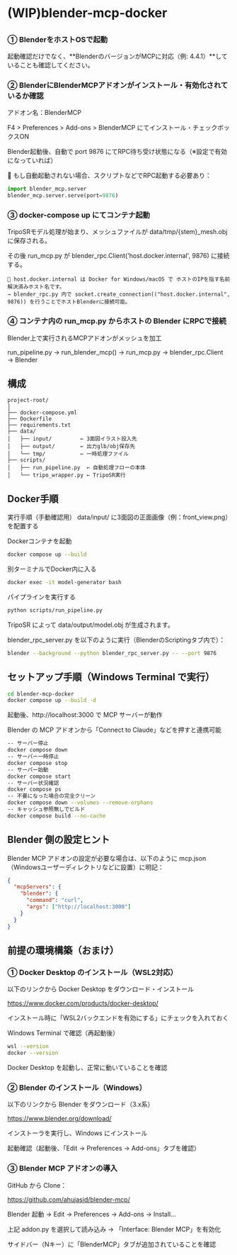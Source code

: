 # (WIP)blender-mcp-docker

## 
### ① BlenderをホストOSで起動
起動確認だけでなく、**BlenderのバージョンがMCPに対応（例: 4.4.1）**していることも確認してください。

### ② BlenderにBlenderMCPアドオンがインストール・有効化されているか確認

アドオン名：BlenderMCP

F4 > Preferences > Add-ons > BlenderMCP にてインストール・チェックボックスON

Blender起動後、自動で port 9876 にてRPC待ち受け状態になる（※設定で有効になっていれば）

📌 もし自動起動されない場合、スクリプトなどでRPC起動する必要あり：

```python
import blender_mcp.server
blender_mcp.server.serve(port=9876)
```

### ③ docker-compose up にてコンテナ起動

TripoSRモデル処理が始まり、メッシュファイルが data/tmp/{stem}_mesh.obj に保存される。

その後 run_mcp.py が blender_rpc.Client('host.docker.internal', 9876) に接続する。

```
📌 host.docker.internal は Docker for Windows/macOS で ホストのIPを指す名前解決済みホスト名です。
→ blender_rpc.py 内で socket.create_connection(("host.docker.internal", 9876)) を行うことでホストBlenderに接続可能。
```

### ④ コンテナ内の run_mcp.py からホストの Blender にRPCで接続

Blender上で実行されるMCPアドオンがメッシュを加工

run_pipeline.py → run_blender_mcp() → run_mcp.py → blender_rpc.Client → Blender

## 構成
```
project-root/
│
├── docker-compose.yml
├── Dockerfile
├── requirements.txt
├── data/
│   ├── input/         ← 3面図イラスト投入先
│   ├── output/        ← 出力glb/obj保存先
│   └── tmp/           ← 一時処理ファイル
├── scripts/
│   ├── run_pipeline.py  ← 自動処理フローの本体
│   └── tripo_wrapper.py ← TripoSR実行
```

## Docker手順

実行手順（手動確認用）
data/input/ に3面図の正面画像（例：front_view.png）を配置する

Dockerコンテナを起動

```bash
docker compose up --build
```

別ターミナルでDocker内に入る

```bash
docker exec -it model-generator bash
```
パイプラインを実行する

```bash
python scripts/run_pipeline.py
```

TripoSR によって data/output/model.obj が生成されます。

blender_rpc_server.py を以下のように実行（BlenderのScriptingタブ内で）：

```bash
blender --background --python blender_rpc_server.py -- --port 9876
```

## セットアップ手順（Windows Terminal で実行）

```bash
cd blender-mcp-docker
docker compose up --build -d
```

起動後、http://localhost:3000 で MCP サーバーが動作

Blender の MCP アドオンから「Connect to Claude」などを押すと連携可能

```bash
-- サーバー停止
docker compose down
-- サーバー一時停止
docker compose stop
-- サーバー始動
docker compose start
-- サーバー状況確認
docker compose ps
-- 不要になった場合の完全クリーン
docker compose down --volumes --remove-orphans
-- キャッシュ参照無しでビルド
docker compose build --no-cache
```

## Blender 側の設定ヒント

Blender MCP アドオンの設定が必要な場合は、以下のように mcp.json（Windowsユーザーディレクトリなどに設置）に明記：

```json
{
  "mcpServers": {
    "blender": {
      "command": "curl",
      "args": ["http://localhost:3000"]
    }
  }
}
```

## 前提の環境構築（おまけ）
### ① Docker Desktop のインストール（WSL2対応）

以下のリンクから Docker Desktop をダウンロード・インストール

https://www.docker.com/products/docker-desktop/

インストール時に「WSL2バックエンドを有効にする」にチェックを入れておく

Windows Terminal で確認（再起動後）

```bash
wsl --version
docker --version
```

Docker Desktop を起動し、正常に動いていることを確認

### ② Blender のインストール（Windows）

以下のリンクから Blender をダウンロード（3.x系）

https://www.blender.org/download/

インストーラを実行し、Windows にインストール

起動確認（起動後、「Edit → Preferences → Add-ons」タブを確認）

### ③ Blender MCP アドオンの導入

GitHub から Clone：

https://github.com/ahujasid/blender-mcp/

Blender 起動 → Edit → Preferences → Add-ons → Install...

上記 addon.py を選択して読み込み → 「Interface: Blender MCP」を有効化

サイドバー（Nキー）に「BlenderMCP」タブが追加されていることを確認